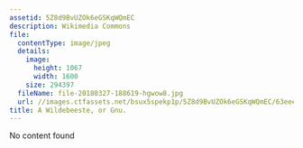 ```yaml
---
assetid: 5Z8d9BvUZOk6eGSKqWQmEC
description: Wikimedia Commons
file:
  contentType: image/jpeg
  details:
    image:
      height: 1067
      width: 1600
    size: 294397
  fileName: file-20180327-188619-hgwow8.jpg
  url: //images.ctfassets.net/bsux5spekp1p/5Z8d9BvUZOk6eGSKqWQmEC/63eee246c064fbcba93163d0517086e0/file-20180327-188619-hgwow8.jpg
title: A Wildebeeste, or Gnu.
---
```

No content found